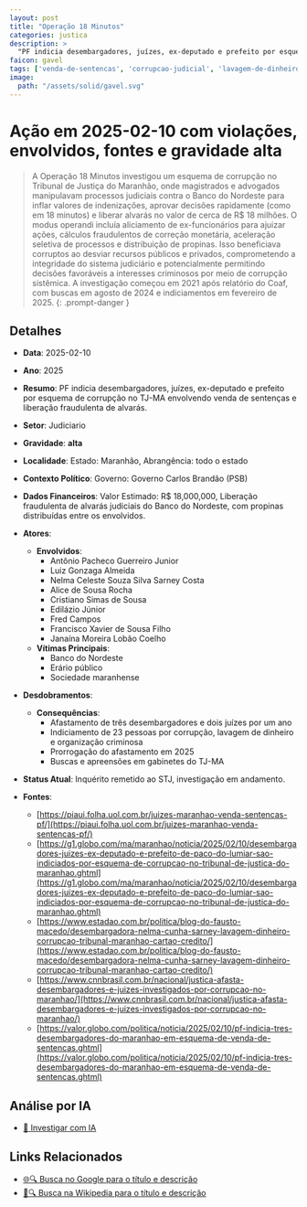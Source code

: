 ```yaml
---
layout: post
title: "Operação 18 Minutos"
categories: justica
description: > 
  "PF indicia desembargadores, juízes, ex-deputado e prefeito por esquema de corrupção no TJ-MA envolvendo venda de sentenças e liberação fraudulenta de alvarás."
faicon: gavel
tags: ['venda-de-sentencas', 'corrupcao-judicial', 'lavagem-de-dinheiro', 'organizacao-criminosa', 'desvio-de-recursos', 'ma', 'gravidade-alta', 'judiciario']
image:
  path: "/assets/solid/gavel.svg"
---
```


# Ação em 2025-02-10 com violações, envolvidos, fontes e gravidade alta

> A Operação 18 Minutos investigou um esquema de corrupção no Tribunal de Justiça do Maranhão, onde magistrados e advogados manipulavam processos judiciais contra o Banco do Nordeste para inflar valores de indenizações, aprovar decisões rapidamente (como em 18 minutos) e liberar alvarás no valor de cerca de R$ 18 milhões. O modus operandi incluía aliciamento de ex-funcionários para ajuizar ações, cálculos fraudulentos de correção monetária, aceleração seletiva de processos e distribuição de propinas. Isso beneficiava corruptos ao desviar recursos públicos e privados, comprometendo a integridade do sistema judiciário e potencialmente permitindo decisões favoráveis a interesses criminosos por meio de corrupção sistêmica. A investigação começou em 2021 após relatório do Coaf, com buscas em agosto de 2024 e indiciamentos em fevereiro de 2025.
{: .prompt-danger }

## Detalhes
- **Data**: 2025-02-10
- **Ano**: 2025
- **Resumo**: PF indicia desembargadores, juízes, ex-deputado e prefeito por esquema de corrupção no TJ-MA envolvendo venda de sentenças e liberação fraudulenta de alvarás.
- **Setor**: Judiciario
- **Gravidade**: **alta** <i class="fas gavel"></i>
- **Localidade**: Estado: Maranhão, Abrangência: todo o estado
- **Contexto Político**: Governo: Governo Carlos Brandão (PSB)
- **Dados Financeiros**: Valor Estimado: R$ 18,000,000, Liberação fraudulenta de alvarás judiciais do Banco do Nordeste, com propinas distribuídas entre os envolvidos.

- **Atores**:
  - **Envolvidos**:
    - Antônio Pacheco Guerreiro Junior
    - Luiz Gonzaga Almeida
    - Nelma Celeste Souza Silva Sarney Costa
    - Alice de Sousa Rocha
    - Cristiano Simas de Sousa
    - Edilázio Júnior
    - Fred Campos
    - Francisco Xavier de Sousa Filho
    - Janaína Moreira Lobão Coelho
  - **Vítimas Principais**:
    - Banco do Nordeste
    - Erário público
    - Sociedade maranhense
- **Desdobramentos**:
  - **Consequências**:
    - Afastamento de três desembargadores e dois juízes por um ano
    - Indiciamento de 23 pessoas por corrupção, lavagem de dinheiro e organização criminosa
    - Prorrogação do afastamento em 2025
    - Buscas e apreensões em gabinetes do TJ-MA
- **Status Atual**: Inquérito remetido ao STJ, investigação em andamento.

- **Fontes**:
  - [https://piaui.folha.uol.com.br/juizes-maranhao-venda-sentencas-pf/](https://piaui.folha.uol.com.br/juizes-maranhao-venda-sentencas-pf/)
  - [https://g1.globo.com/ma/maranhao/noticia/2025/02/10/desembargadores-juizes-ex-deputado-e-prefeito-de-paco-do-lumiar-sao-indiciados-por-esquema-de-corrupcao-no-tribunal-de-justica-do-maranhao.ghtml](https://g1.globo.com/ma/maranhao/noticia/2025/02/10/desembargadores-juizes-ex-deputado-e-prefeito-de-paco-do-lumiar-sao-indiciados-por-esquema-de-corrupcao-no-tribunal-de-justica-do-maranhao.ghtml)
  - [https://www.estadao.com.br/politica/blog-do-fausto-macedo/desembargadora-nelma-cunha-sarney-lavagem-dinheiro-corrupcao-tribunal-maranhao-cartao-credito/](https://www.estadao.com.br/politica/blog-do-fausto-macedo/desembargadora-nelma-cunha-sarney-lavagem-dinheiro-corrupcao-tribunal-maranhao-cartao-credito/)
  - [https://www.cnnbrasil.com.br/nacional/justica-afasta-desembargadores-e-juizes-investigados-por-corrupcao-no-maranhao/](https://www.cnnbrasil.com.br/nacional/justica-afasta-desembargadores-e-juizes-investigados-por-corrupcao-no-maranhao/)
  - [https://valor.globo.com/politica/noticia/2025/02/10/pf-indicia-tres-desembargadores-do-maranhao-em-esquema-de-venda-de-sentencas.ghtml](https://valor.globo.com/politica/noticia/2025/02/10/pf-indicia-tres-desembargadores-do-maranhao-em-esquema-de-venda-de-sentencas.ghtml)

## Análise por IA
- [🤖 Investigar com IA](https://www.perplexity.ai/search?q=%20Opera%C3%A7%C3%A3o%2018%20Minutos%20PF%20indicia%20desembargadores%2C%20ju%C3%ADzes%2C%20ex-deputado%20e%20prefeito%20por%20esquema%20de%20corrup%C3%A7%C3%A3o%20no%20TJ-MA%20envolvendo%20venda%20de%20senten%C3%A7as%20e%20libera%C3%A7%C3%A3o%20fraudulenta%20de%20alvar%C3%A1s.%20A%20Opera%C3%A7%C3%A3o%2018%20Minutos%20investigou%20um%20esquema%20de%20corrup%C3%A7%C3%A3o%20no%20Tribunal%20de%20Justi%C3%A7a%20do%20Maranh%C3%A3o%2C%20onde%20magistrados%20e%20advogados%20manipulavam%20processos%20judiciais%20contra%20o%20Banco%20do%20Nordeste%20para%20inflar%20valores%20de%20indeniza%C3%A7%C3%B5es%2C%20aprovar%20decis%C3%B5es%20rapidamente%20%28como%20em%2018%20minutos%29%20e%20liberar%20alvar%C3%A1s%20no%20valor%20de%20cerca%20de%20R%24%2018%20milh%C3%B5es.%20O%20modus%20operandi%20inclu%C3%ADa%20aliciamento%20de%20ex-funcion%C3%A1rios%20para%20ajuizar%20a%C3%A7%C3%B5es%2C%20c%C3%A1lculos%20fraudulentos%20de%20corre%C3%A7%C3%A3o%20monet%C3%A1ria%2C%20acelera%C3%A7%C3%A3o%20seletiva%20de%20processos%20e%20distribui%C3%A7%C3%A3o%20de%20propinas.%20Isso%20beneficiava%20corruptos%20ao%20desviar%20recursos%20p%C3%BAblicos%20e%20privados%2C%20comprometendo%20a%20integridade%20do%20sistema%20judici%C3%A1rio%20e%20potencialmente%20permitindo%20decis%C3%B5es%20favor%C3%A1veis%20a%20interesses%20criminosos%20por%20meio%20de%20corrup%C3%A7%C3%A3o%20sist%C3%AAmica.%20A%20investiga%C3%A7%C3%A3o%20come%C3%A7ou%20em%202021%20ap%C3%B3s%20relat%C3%B3rio%20do%20Coaf%2C%20com%20buscas%20em%20agosto%20de%202024%20e%20indiciamentos%20em%20fevereiro%20de%202025.%20venda%20de%20senten%C3%A7as%20corrup%C3%A7%C3%A3o%20judicial%20lavagem%20de%20dinheiro%20organiza%C3%A7%C3%A3o%20criminosa%20desvio%20de%20recursos%202025%20gravidade%20alta%20setor%20Judiciario)

## Links Relacionados
- [🌐🔍 Busca no Google para o título e descrição](https://www.google.com/search?q=%20Opera%C3%A7%C3%A3o%2018%20Minutos%20PF%20indicia%20desembargadores%2C%20ju%C3%ADzes%2C%20ex-deputado%20e%20prefeito%20por%20esquema%20de%20corrup%C3%A7%C3%A3o%20no%20TJ-MA%20envolvendo%20venda%20de%20senten%C3%A7as%20e%20libera%C3%A7%C3%A3o%20fraudulenta%20de%20alvar%C3%A1s.%20A%20Opera%C3%A7%C3%A3o%2018%20Minutos%20investigou%20um%20esquema%20de%20corrup%C3%A7%C3%A3o%20no%20Tribunal%20de%20Justi%C3%A7a%20do%20Maranh%C3%A3o%2C%20onde%20magistrados%20e%20advogados%20manipulavam%20processos%20judiciais%20contra%20o%20Banco%20do%20Nordeste%20para%20inflar%20valores%20de%20indeniza%C3%A7%C3%B5es%2C%20aprovar%20decis%C3%B5es%20rapidamente%20%28como%20em%2018%20minutos%29%20e%20liberar%20alvar%C3%A1s%20no%20valor%20de%20cerca%20de%20R%24%2018%20milh%C3%B5es.%20O%20modus%20operandi%20inclu%C3%ADa%20aliciamento%20de%20ex-funcion%C3%A1rios%20para%20ajuizar%20a%C3%A7%C3%B5es%2C%20c%C3%A1lculos%20fraudulentos%20de%20corre%C3%A7%C3%A3o%20monet%C3%A1ria%2C%20acelera%C3%A7%C3%A3o%20seletiva%20de%20processos%20e%20distribui%C3%A7%C3%A3o%20de%20propinas.%20Isso%20beneficiava%20corruptos%20ao%20desviar%20recursos%20p%C3%BAblicos%20e%20privados%2C%20comprometendo%20a%20integridade%20do%20sistema%20judici%C3%A1rio%20e%20potencialmente%20permitindo%20decis%C3%B5es%20favor%C3%A1veis%20a%20interesses%20criminosos%20por%20meio%20de%20corrup%C3%A7%C3%A3o%20sist%C3%AAmica.%20A%20investiga%C3%A7%C3%A3o%20come%C3%A7ou%20em%202021%20ap%C3%B3s%20relat%C3%B3rio%20do%20Coaf%2C%20com%20buscas%20em%20agosto%20de%202024%20e%20indiciamentos%20em%20fevereiro%20de%202025.%20venda%20de%20senten%C3%A7as%20corrup%C3%A7%C3%A3o%20judicial%20lavagem%20de%20dinheiro%20organiza%C3%A7%C3%A3o%20criminosa%20desvio%20de%20recursos%202025%20gravidade%20alta%20setor%20Judiciario)
- [📖🔍 Busca na Wikipedia para o título e descrição](https://pt.wikipedia.org/w/index.php?search=%20Opera%C3%A7%C3%A3o%2018%20Minutos%20PF%20indicia%20desembargadores%2C%20ju%C3%ADzes%2C%20ex-deputado%20e%20prefeito%20por%20esquema%20de%20corrup%C3%A7%C3%A3o%20no%20TJ-MA%20envolvendo%20venda%20de%20senten%C3%A7as%20e%20libera%C3%A7%C3%A3o%20fraudulenta%20de%20alvar%C3%A1s.%20A%20Opera%C3%A7%C3%A3o%2018%20Minutos%20investigou%20um%20esquema%20de%20corrup%C3%A7%C3%A3o%20no%20Tribunal%20de%20Justi%C3%A7a%20do%20Maranh%C3%A3o%2C%20onde%20magistrados%20e%20advogados%20manipulavam%20processos%20judiciais%20contra%20o%20Banco%20do%20Nordeste%20para%20inflar%20valores%20de%20indeniza%C3%A7%C3%B5es%2C%20aprovar%20decis%C3%B5es%20rapidamente%20%28como%20em%2018%20minutos%29%20e%20liberar%20alvar%C3%A1s%20no%20valor%20de%20cerca%20de%20R%24%2018%20milh%C3%B5es.%20O%20modus%20operandi%20inclu%C3%ADa%20aliciamento%20de%20ex-funcion%C3%A1rios%20para%20ajuizar%20a%C3%A7%C3%B5es%2C%20c%C3%A1lculos%20fraudulentos%20de%20corre%C3%A7%C3%A3o%20monet%C3%A1ria%2C%20acelera%C3%A7%C3%A3o%20seletiva%20de%20processos%20e%20distribui%C3%A7%C3%A3o%20de%20propinas.%20Isso%20beneficiava%20corruptos%20ao%20desviar%20recursos%20p%C3%BAblicos%20e%20privados%2C%20comprometendo%20a%20integridade%20do%20sistema%20judici%C3%A1rio%20e%20potencialmente%20permitindo%20decis%C3%B5es%20favor%C3%A1veis%20a%20interesses%20criminosos%20por%20meio%20de%20corrup%C3%A7%C3%A3o%20sist%C3%AAmica.%20A%20investiga%C3%A7%C3%A3o%20come%C3%A7ou%20em%202021%20ap%C3%B3s%20relat%C3%B3rio%20do%20Coaf%2C%20com%20buscas%20em%20agosto%20de%202024%20e%20indiciamentos%20em%20fevereiro%20de%202025.%20venda%20de%20senten%C3%A7as%20corrup%C3%A7%C3%A3o%20judicial%20lavagem%20de%20dinheiro%20organiza%C3%A7%C3%A3o%20criminosa%20desvio%20de%20recursos%202025%20gravidade%20alta%20setor%20Judiciario)

